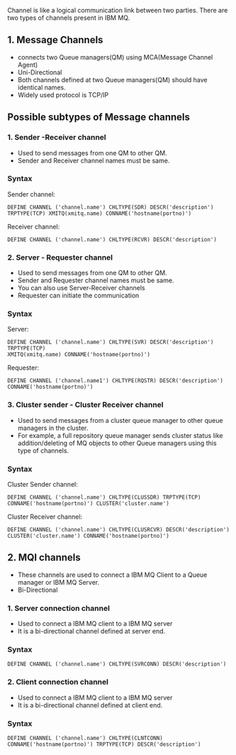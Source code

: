 
Channel is like a logical communication link between two parties. There are two types of channels present in IBM MQ.

## 1. Message Channels

* connects two Queue managers(QM) using MCA(Message Channel Agent)
* Uni-Directional
* Both channels defined at two Queue managers(QM) should have identical names.
* Widely used protocol is TCP/IP

## Possible subtypes of Message channels

### 1. Sender -Receiver channel

* Used to send messages from one QM to other QM.
* Sender and Receiver channel names must be same.

### Syntax

Sender channel:

```
DEFINE CHANNEL ('channel.name') CHLTYPE(SDR) DESCR('description') TRPTYPE(TCP) XMITQ(xmitq.name) CONNAME('hostname(portno)') 
```

Receiver channel:

```
DEFINE CHANNEL ('channel.name') CHLTYPE(RCVR) DESCR('description')
```

### 2. Server - Requester channel

* Used to send messages from one QM to other QM.
* Sender and Requester channel names must be same.
* You can also use Server-Receiver channels
* Requester can initiate the communication

### Syntax

Server:
```
DEFINE CHANNEL ('channel.name') CHLTYPE(SVR) DESCR('description') TRPTYPE(TCP)
XMITQ(xmitq.name) CONNAME('hostname(portno)')
```

Requester:
```
DEFINE CHANNEL ('channel.name1') CHLTYPE(RQSTR) DESCR('description') CONNAME('hostname(portno)')
```

### 3. Cluster sender - Cluster Receiver channel

* Used to send messages from a cluster queue manager to other queue managers in the cluster.
* For example, a full repository queue manager sends cluster status like addition/deleting of MQ objects to other Queue managers using this type of channels.

### Syntax

Cluster Sender channel:
```
DEFINE CHANNEL ('channel.name') CHLTYPE(CLUSSDR) TRPTYPE(TCP) CONNAME('hostname(portno)') CLUSTER('cluster.name')
```

Cluster Receiver channel:
```
DEFINE CHANNEL ('channel.name') CHLTYPE(CLUSRCVR) DESCR('description') CLUSTER('cluster.name') CONNAME('hostname(portno)')
```
## 2. MQI channels

* These channels are used to connect a IBM MQ Client to a Queue manager or IBM MQ Server.
* Bi-Directional

### 1. Server connection channel

* Used to connect a IBM MQ client to a IBM MQ server
* It is a bi-directional channel defined at server end.

### Syntax
```
DEFINE CHANNEL ('channel.name') CHLTYPE(SVRCONN) DESCR('description')
```

### 2. Client connection channel
* Used to connect a IBM MQ client to a IBM MQ server
* It is a bi-directional channel defined at client end.

### Syntax
```
DEFINE CHANNEL ('channel.name') CHLTYPE(CLNTCONN) CONNAME('hostname(portno)') TRPTYPE(TCP) DESCR('description')
```